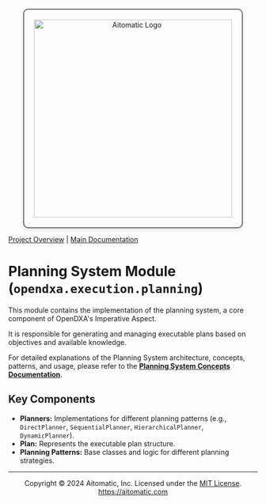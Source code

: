 <p align="center">
  <img src="https://cdn.prod.website-files.com/62a10970901ba826988ed5aa/62d942adcae82825089dabdb_aitomatic-logo-black.png" alt="Aitomatic Logo" width="400" style="border: 2px solid #666; border-radius: 10px; padding: 20px; box-shadow: 0 4px 8px rgba(0,0,0,0.1);"/>
</p>

[Project Overview](../../../README.md) | [Main Documentation](../../../docs/README.md)

# Planning System Module (`opendxa.execution.planning`)

This module contains the implementation of the planning system, a core component of OpenDXA's Imperative Aspect.

It is responsible for generating and managing executable plans based on objectives and available knowledge.

For detailed explanations of the Planning System architecture, concepts, patterns, and usage, please refer to the **[Planning System Concepts Documentation](../../../docs/details/planning_system.md)**.

## Key Components

- **Planners:** Implementations for different planning patterns (e.g., `DirectPlanner`, `SequentialPlanner`, `HierarchicalPlanner`, `DynamicPlanner`).
- **Plan:** Represents the executable plan structure.
- **Planning Patterns:** Base classes and logic for different planning strategies.

---
<p align="center">
Copyright © 2024 Aitomatic, Inc. Licensed under the <a href="../../../LICENSE.md">MIT License</a>.
<br/>
<a href="https://aitomatic.com">https://aitomatic.com</a>
</p>
